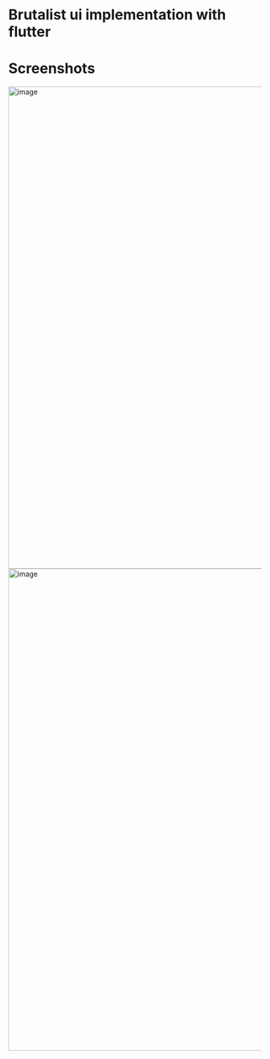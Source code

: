 # Brutalist ui implementation with flutter

# Screenshots
<img width="960" alt="image" src="https://user-images.githubusercontent.com/73703812/192104915-f09dbc28-8263-42b3-9707-6b2e07bfeab2.png">
<img width="960" alt="image" src="https://user-images.githubusercontent.com/73703812/193369911-91870228-6816-413d-9a48-0b4c0ab82696.png">

